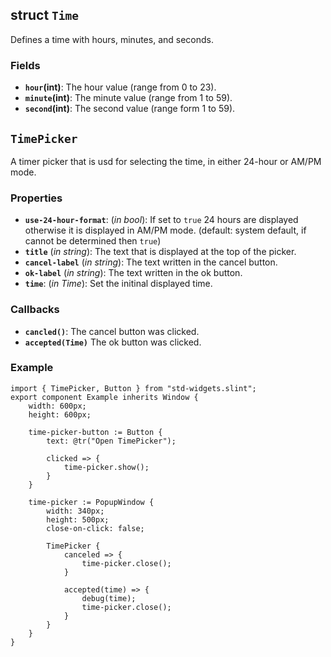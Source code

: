 <!-- Copyright © SixtyFPS GmbH <info@slint.dev> ; SPDX-License-Identifier: MIT -->

## struct `Time`

Defines a time with hours, minutes, and seconds.

### Fields

-   **`hour`(int)**: The hour value (range from 0 to 23).
-   **`minute`(int)**: The minute value (range from 1 to 59).
-   **`second`(int)**: The second value (range form 1 to 59).

## `TimePicker`

A timer picker that is usd for selecting the time, in either 24-hour or AM/PM mode. 

### Properties

-   **`use-24-hour-format`**: (_in_ _bool_): If set to `true` 24 hours are displayed otherwise it is displayed in AM/PM mode. (default: system default, if cannot be determined then `true`) 
-   **`title`** (_in_ _string_): The text that is displayed at the top of the picker.
-   **`cancel-label`** (_in_ _string_): The text written in the cancel button.
-   **`ok-label`** (_in_ _string_): The text written in the ok button.
-   **`time`**: (_in_ _Time_): Set the initinal displayed time.

### Callbacks

-   **`cancled()`**: The cancel button was clicked.
-   **`accepted(Time)`** The ok button was clicked.

### Example

```slint
import { TimePicker, Button } from "std-widgets.slint";
export component Example inherits Window {
    width: 600px;
    height: 600px;

    time-picker-button := Button {
        text: @tr("Open TimePicker");

        clicked => {
            time-picker.show();
        }
    }

    time-picker := PopupWindow {
        width: 340px;
        height: 500px;
        close-on-click: false;

        TimePicker { 
            canceled => {
                time-picker.close();
            }

            accepted(time) => {
                debug(time);
                time-picker.close();
            }
        }
    }
}
```
